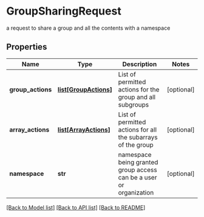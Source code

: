 # GroupSharingRequest

a request to share a group and all the contents with a namespace
## Properties
Name | Type | Description | Notes
------------ | ------------- | ------------- | -------------
**group_actions** | [**list[GroupActions]**](GroupActions.md) | List of permitted actions for the group and all subgroups | [optional] 
**array_actions** | [**list[ArrayActions]**](ArrayActions.md) | List of permitted actions for all the subarrays of the group | [optional] 
**namespace** | **str** | namespace being granted group access can be a user or organization | [optional] 

[[Back to Model list]](../README.md#documentation-for-models) [[Back to API list]](../README.md#documentation-for-api-endpoints) [[Back to README]](../README.md)


